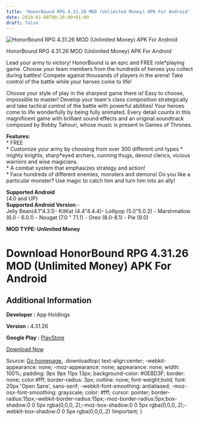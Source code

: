 ```yaml
---
title: 'HonorBound RPG 4.31.26 MOD (Unlimited Money) APK For Android'
date: 2020-01-08T00:28:00+01:00
draft: false
---
```


![HonorBound RPG 4.31.26 MOD (Unlimited Money) APK For Android](https://i2.wp.com/apkhome.net/wp-content/uploads/2020/01/HonorBound-RPG-4.31.26-MOD-Unlimited-Money.png "HonorBound RPG 4.31.26 MOD (Unlimited Money) APK For Android")

  

HonorBound RPG 4.31.26 MOD (Unlimited Money) APK For Android

Lead your army to victory! HonorBound is an epic and FREE role\*playing game. Choose your team members from the hundreds of heroes you collect during battles! Compete against thousands of players in the arena! Take control of the battle while your heroes come to life!

Choose your style of play in the sharpest game there is! Easy to choose, impossible to master! Develop your team's class composition strategically and take tactical control of the battle with powerful abilities! Your heroes come to life wonderfully by being fully animated. Every detail counts in this magnificent game with brilliant sound effects and an original soundtrack composed by Bobby Tahouri, whose music is present in Games of Thrones.

**Features:**  
\* FREE  
\* Customize your army by choosing from over 300 different unit types \* mighty knights, sharp\*eyed archers, cunning thugs, devout clerics, vicious warriors and wise magicians.  
\* A combat system that emphasizes strategy and action!  
\* Face hundreds of different enemies, monsters and demons! Do you like a particular monster? Use magic to catch him and turn him into an ally!

**Supported Android**  
{4.0 and UP}  
**Supported Android Version**:-  
Jelly Bean(4.1"4.3.1)- KitKat (4.4"4.4.4)- Lollipop (5.0"5.0.2) - Marshmallow (6.0 - 6.0.1) - Nougat (7.0 " 7.1.1) - Oreo (8.0-8.1) - Pie (9.0)

**MOD TYPE: Unlimited Money**

Download HonorBound RPG 4.31.26 MOD (Unlimited Money) APK For Android
=====================================================================

Additional Information
----------------------

**Developer :** App Holdings

**Version :** 4.31.26

**Google Play :** [PlayStore](https://play.google.com/store/apps/details?id=com.juiceboxgames.honorbound)

  

[Download Now](https://store4app.co/post/honorbound-rpg-4-31-26-mod-unlimited-money-apk-for-android_1578428996)

  
Source: [Go homepage.](https://store4app.co/post/honorbound-rpg-4-31-26-mod-unlimited-money-apk-for-android_1578428996) .downloadtop{ text-align:center; -webkit-appearance: none; -moz-appearance: none; appearance: none; width: 100%; padding: 9px 9px 11px 13px; background-color: #0EBD3F; border: none; color:#fff; border-radius: 3px; outline: none; font-weight;bold; font: 20px 'Open Sans', sans-serif; -webkit-font-smoothing: antialiased; -moz-osx-font-smoothing: grayscale; color: #fff; cursor: pointer; border-radius:15px;-webkit-border-radius:15px;-moz-border-radius:5px;box-shadow:0 0 5px rgba(0,0,0,.2);-moz-box-shadow:0 0 5px rgba(0,0,0,.2);-webkit-box-shadow:0 0 5px rgba(0,0,0,.2) !important; }